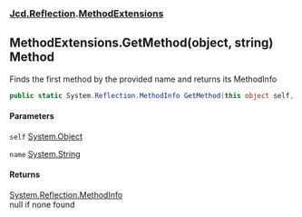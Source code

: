 ### [Jcd.Reflection](Jcd_Reflection.md 'Jcd.Reflection').[MethodExtensions](Jcd_Reflection_MethodExtensions.md 'Jcd.Reflection.MethodExtensions')
## MethodExtensions.GetMethod(object, string) Method
Finds the first method by the provided name and returns its MethodInfo  
```csharp
public static System.Reflection.MethodInfo GetMethod(this object self, string name);
```
#### Parameters
<a name='Jcd_Reflection_MethodExtensions_GetMethod(object_string)_self'></a>
`self` [System.Object](https://docs.microsoft.com/en-us/dotnet/api/System.Object 'System.Object')  
  
<a name='Jcd_Reflection_MethodExtensions_GetMethod(object_string)_name'></a>
`name` [System.String](https://docs.microsoft.com/en-us/dotnet/api/System.String 'System.String')  
  
#### Returns
[System.Reflection.MethodInfo](https://docs.microsoft.com/en-us/dotnet/api/System.Reflection.MethodInfo 'System.Reflection.MethodInfo')  
null if none found
